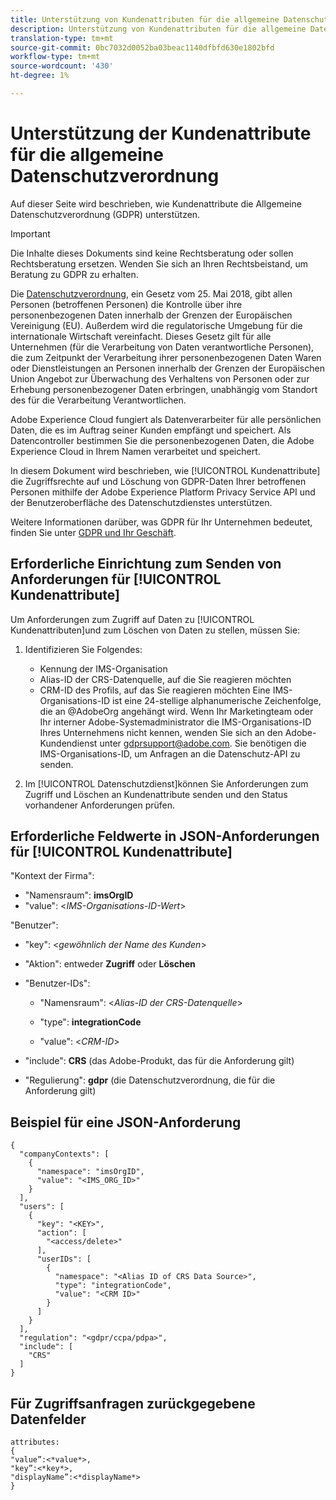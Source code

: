 ```yaml
---
title: Unterstützung von Kundenattributen für die allgemeine Datenschutzverordnung
description: Unterstützung von Kundenattributen für die allgemeine Datenschutzverordnung
translation-type: tm+mt
source-git-commit: 0bc7032d0052ba03beac1140dfbfd630e1802bfd
workflow-type: tm+mt
source-wordcount: '430'
ht-degree: 1%

---
```



# Unterstützung der Kundenattribute für die allgemeine Datenschutzverordnung

Auf dieser Seite wird beschrieben, wie Kundenattribute die Allgemeine Datenschutzverordnung (GDPR) unterstützen.

>[!IMPORTANT]
>
>Die Inhalte dieses Dokuments sind keine Rechtsberatung oder sollen Rechtsberatung ersetzen. Wenden Sie sich an Ihren Rechtsbeistand, um Beratung zu GDPR zu erhalten.

Die [Datenschutzverordnung](https://www.adobe.com/privacy/general-data-protection-regulation/what-is-gdpr.html), ein Gesetz vom 25. Mai 2018, gibt allen Personen (betroffenen Personen) die Kontrolle über ihre personenbezogenen Daten innerhalb der Grenzen der Europäischen Vereinigung (EU). Außerdem wird die regulatorische Umgebung für die internationale Wirtschaft vereinfacht. Dieses Gesetz gilt für alle Unternehmen (für die Verarbeitung von Daten verantwortliche Personen), die zum Zeitpunkt der Verarbeitung ihrer personenbezogenen Daten Waren oder Dienstleistungen an Personen innerhalb der Grenzen der Europäischen Union Angebot zur Überwachung des Verhaltens von Personen oder zur Erhebung personenbezogener Daten erbringen, unabhängig vom Standort des für die Verarbeitung Verantwortlichen.

Adobe Experience Cloud fungiert als Datenverarbeiter für alle persönlichen Daten, die es im Auftrag seiner Kunden empfängt und speichert. Als Datencontroller bestimmen Sie die personenbezogenen Daten, die Adobe Experience Cloud in Ihrem Namen verarbeitet und speichert.

In diesem Dokument wird beschrieben, wie [!UICONTROL Kundenattribute] die Zugriffsrechte auf und Löschung von GDPR-Daten Ihrer betroffenen Personen mithilfe der Adobe Experience Platform Privacy Service API und der Benutzeroberfläche des Datenschutzdienstes unterstützen.

Weitere Informationen darüber, was GDPR für Ihr Unternehmen bedeutet, finden Sie unter [GDPR und Ihr Geschäft](https://www.adobe.com/de/privacy/general-data-protection-regulation.html).

## Erforderliche Einrichtung zum Senden von Anforderungen für [!UICONTROL Kundenattribute]

Um Anforderungen zum Zugriff auf Daten zu [!UICONTROL Kundenattributen]und zum Löschen von Daten zu stellen, müssen Sie:

1. Identifizieren Sie Folgendes:

   * Kennung der IMS-Organisation
   * Alias-ID der CRS-Datenquelle, auf die Sie reagieren möchten
   * CRM-ID des Profils, auf das Sie reagieren möchten
   Eine IMS-Organisations-ID ist eine 24-stellige alphanumerische Zeichenfolge, die an @AdobeOrg angehängt wird. Wenn Ihr Marketingteam oder Ihr interner Adobe-Systemadministrator die IMS-Organisations-ID Ihres Unternehmens nicht kennen, wenden Sie sich an den Adobe-Kundendienst unter gdprsupport@adobe.com. Sie benötigen die IMS-Organisations-ID, um Anfragen an die Datenschutz-API zu senden.

1. Im [!UICONTROL Datenschutzdienst]können Sie Anforderungen zum Zugriff und Löschen an Kundenattribute senden und den Status vorhandener Anforderungen prüfen.

## Erforderliche Feldwerte in JSON-Anforderungen für [!UICONTROL Kundenattribute]

&quot;Kontext der Firma&quot;:

* &quot;Namensraum&quot;: **imsOrgID**
* &quot;value&quot;: &lt;*IMS-Organisations-ID-Wert*>

&quot;Benutzer&quot;:

* &quot;key&quot;: &lt;*gewöhnlich der Name des Kunden*>

* &quot;Aktion&quot;: entweder **Zugriff** oder **Löschen**

* &quot;Benutzer-IDs&quot;:

   * &quot;Namensraum&quot;: &lt;*Alias-ID der CRS-Datenquelle*>

   * &quot;type&quot;: **integrationCode**

   * &quot;value&quot;: &lt;*CRM-ID*>

* &quot;include&quot;: **CRS** (das Adobe-Produkt, das für die Anforderung gilt)

* &quot;Regulierung&quot;: **gdpr** (die Datenschutzverordnung, die für die Anforderung gilt)

## Beispiel für eine JSON-Anforderung

```
{
  "companyContexts": [
    {
      "namespace": "imsOrgID",
      "value": "<IMS_ORG_ID>"
    }
  ],
  "users": [
    {
      "key": "<KEY>",
      "action": [
        "<access/delete>"
      ],
      "userIDs": [
        {
          "namespace": "<Alias ID of CRS Data Source>",
          "type": "integrationCode",
          "value": "<CRM ID>"
        }
      ]
    }
  ],
  "regulation": "<gdpr/ccpa/pdpa>",
  "include": [
    "CRS"
  ]
}
```

## Für Zugriffsanfragen zurückgegebene Datenfelder

```
attributes:
{
"value”:<*value*>,
"key”:<*key*>,
"displayName”:<*displayName*>
}
```

